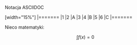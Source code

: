 Notacja ASCIIDOC

[width="15%"]
|=======
|1 |2 |A
|3 |4 |B
|5 |6 |C
|=======

Nieco matematyki:

$$ \int f(x) = 0 $$
